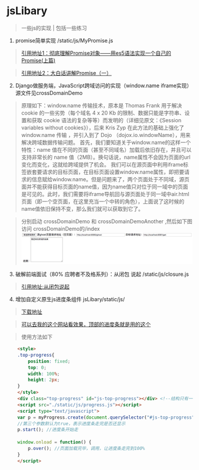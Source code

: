 # jsLibary
> 一些js的实现 | 包括一些练习

1. promise简单实现 /static/js/MyPromise.js
> [引用地址1：彻底理解Promise对象——用es5语法实现一个自己的Promise(上篇)](http://www.cnblogs.com/malingyang/p/6535805.html)

> [引用地址2：大白话讲解Promise（一）](http://www.cnblogs.com/lvdabao/p/es6-promise-1.html)

2. Django做服务端，JavaScript跨域访问的实现（window.name iframe实现）源文件见crossDomainDemo

> 原理如下：window.name 传输技术，原本是 Thomas Frank 用于解决 cookie 的一些劣势（每个域名 4 x 20 Kb 的限制、数据只能是字符串、设置和获取 cookie 语法的复杂等等）而发明的（详细见原文：《Session variables without cookies》），后来 Kris Zyp 在此方法的基础上强化了 window.name 传输 ，并引入到了 Dojo （dojox.io.windowName），用来解决跨域数据传输问题。
首先，我们要知道关于window.name的这样一个特性：name 值在不同的页面（甚至不同域名）加载后依旧存在，并且可以支持非常长的 name 值（2MB）。换句话说，name属性不会因为页面的url变化而变化，这就给跨域提供了机会。
我们可以在源页面中利用iframe标签嵌套要请求的目标页面，在目标页面设置window.name属性，即把要请求的信息赋给window.name。但是问题来了，两个页面处于不同域，源页面并不能获得目标页面的name值，因为name值只对位于同一域中的页面是可见的。此时，我们需要将iframe导航回与源页面处于同一域中air.html页面（即一个空页面，在这里充当一个中转的角色），上面说了这时候的name值依旧保持不变，那么我们就可以获取到它了。

> 分别启动 crossDomainDemo 和 crossDomainDemoAnother ,然后如下图访问 crossDomainDemo的/index
![屏幕截图](https://github.com/blff122620/jsLibary/blob/master/crossDomainDemo/screenshot.jpeg?raw=true)

3. 破解前端面试（80% 应聘者不及格系列）：从闭包 说起 /static/js/closure.js

> [引用地址:从闭包说起](https://zhuanlan.zhihu.com/p/25855075)

4. 增加自定义原生js进度条组件 jsLibary/static/js/

> [下载地址](https://github.com/blff122620/jsLibary/blob/master/static/js/progress.js)

> [可以去我的这个网站看效果，顶部的进度条就是用的这个](http://www.bx1987.com/edu)

> 使用方法如下

```html
    <style>
    .top-progress{
        position: fixed;
        top: 0;
        width: 100%;
        height: 2px;
    }
    </style>
    <div class="top-progress" id="js-top-progress"></div> <!--结构只有一句话即可-->
    <script src="./static/js/progress.js"></script>
    <script type="text/javascript">
    var p = myProgress.create(document.querySelector("#js-top-progress"), "#21a557", false); //第一个参数必须为原生dom对象
    //第三个参数默认为true，表示进度条走完是否还显示
    p.start(); //进度条开始走
    
    window.onload = function() {
        p.over(); //页面加载完毕，调用，让进度条走完到100%
    }
    </script>
```
